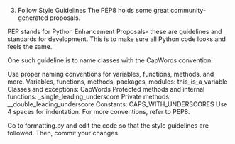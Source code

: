 3. Follow Style Guidelines
The PEP8 holds some great community-generated proposals.

PEP stands for Python Enhancement Proposals- these are guidelines and standards for development. This is to make sure all Python code looks and feels the same.

One such guideline is to name classes with the CapWords convention.

Use proper naming conventions for variables, functions, methods, and more.
Variables, functions, methods, packages, modules: this_is_a_variable
Classes and exceptions: CapWords
Protected methods and internal functions: _single_leading_underscore
Private methods: __double_leading_underscore
Constants: CAPS_WITH_UNDERSCORES
Use 4 spaces for indentation. For more conventions, refer to PEP8.

Go to formatting.py and edit the code so that the style guidelines are followed. Then, commit your changes.